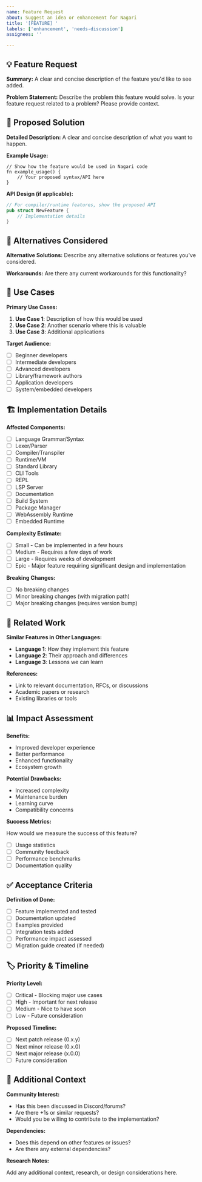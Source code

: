 ```yaml
---
name: Feature Request
about: Suggest an idea or enhancement for Nagari
title: '[FEATURE] '
labels: ['enhancement', 'needs-discussion']
assignees: ''

---
```


## 💡 Feature Request

**Summary:**
A clear and concise description of the feature you'd like to see added.

**Problem Statement:**
Describe the problem this feature would solve. Is your feature request related to a problem? Please provide context.

## 🎯 Proposed Solution

**Detailed Description:**
A clear and concise description of what you want to happen.

**Example Usage:**

```nagari
// Show how the feature would be used in Nagari code
fn example_usage() {
    // Your proposed syntax/API here
}
```

**API Design (if applicable):**

```rust
// For compiler/runtime features, show the proposed API
pub struct NewFeature {
    // Implementation details
}
```

## 🔄 Alternatives Considered

**Alternative Solutions:**
Describe any alternative solutions or features you've considered.

**Workarounds:**
Are there any current workarounds for this functionality?

## 🌟 Use Cases

**Primary Use Cases:**

1. **Use Case 1**: Description of how this would be used
2. **Use Case 2**: Another scenario where this is valuable
3. **Use Case 3**: Additional applications

**Target Audience:**

- [ ] Beginner developers
- [ ] Intermediate developers
- [ ] Advanced developers
- [ ] Library/framework authors
- [ ] Application developers
- [ ] System/embedded developers

## 🏗️ Implementation Details

**Affected Components:**

- [ ] Language Grammar/Syntax
- [ ] Lexer/Parser
- [ ] Compiler/Transpiler
- [ ] Runtime/VM
- [ ] Standard Library
- [ ] CLI Tools
- [ ] REPL
- [ ] LSP Server
- [ ] Documentation
- [ ] Build System
- [ ] Package Manager
- [ ] WebAssembly Runtime
- [ ] Embedded Runtime

**Complexity Estimate:**

- [ ] Small - Can be implemented in a few hours
- [ ] Medium - Requires a few days of work
- [ ] Large - Requires weeks of development
- [ ] Epic - Major feature requiring significant design and implementation

**Breaking Changes:**

- [ ] No breaking changes
- [ ] Minor breaking changes (with migration path)
- [ ] Major breaking changes (requires version bump)

## 🔗 Related Work

**Similar Features in Other Languages:**

- **Language 1**: How they implement this feature
- **Language 2**: Their approach and differences
- **Language 3**: Lessons we can learn

**References:**

- Link to relevant documentation, RFCs, or discussions
- Academic papers or research
- Existing libraries or tools

## 📊 Impact Assessment

**Benefits:**

- Improved developer experience
- Better performance
- Enhanced functionality
- Ecosystem growth

**Potential Drawbacks:**

- Increased complexity
- Maintenance burden
- Learning curve
- Compatibility concerns

**Success Metrics:**

How would we measure the success of this feature?

- [ ] Usage statistics
- [ ] Community feedback
- [ ] Performance benchmarks
- [ ] Documentation quality

## ✅ Acceptance Criteria

**Definition of Done:**

- [ ] Feature implemented and tested
- [ ] Documentation updated
- [ ] Examples provided
- [ ] Integration tests added
- [ ] Performance impact assessed
- [ ] Migration guide created (if needed)

## 🏷️ Priority & Timeline

**Priority Level:**

- [ ] Critical - Blocking major use cases
- [ ] High - Important for next release
- [ ] Medium - Nice to have soon
- [ ] Low - Future consideration

**Proposed Timeline:**

- [ ] Next patch release (0.x.y)
- [ ] Next minor release (0.x.0)
- [ ] Next major release (x.0.0)
- [ ] Future consideration

## 📝 Additional Context

**Community Interest:**

- Has this been discussed in Discord/forums?
- Are there +1s or similar requests?
- Would you be willing to contribute to the implementation?

**Dependencies:**

- Does this depend on other features or issues?
- Are there any external dependencies?

**Research Notes:**

Add any additional context, research, or design considerations here.
